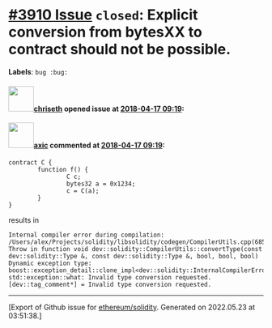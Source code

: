 # [\#3910 Issue](https://github.com/ethereum/solidity/issues/3910) `closed`: Explicit conversion from bytesXX to contract should not be possible.
**Labels**: `bug :bug:`


#### <img src="https://avatars.githubusercontent.com/u/9073706?v=4" width="50">[chriseth](https://github.com/chriseth) opened issue at [2018-04-17 09:19](https://github.com/ethereum/solidity/issues/3910):



#### <img src="https://avatars.githubusercontent.com/u/20340?v=4" width="50">[axic](https://github.com/axic) commented at [2018-04-17 09:19](https://github.com/ethereum/solidity/issues/3910#issuecomment-382550325):

```
contract C {
        function f() {
                C c;
                bytes32 a = 0x1234;
                c = C(a);
        }
}
```

results in

```
Internal compiler error during compilation:
/Users/alex/Projects/solidity/libsolidity/codegen/CompilerUtils.cpp(685): Throw in function void dev::solidity::CompilerUtils::convertType(const dev::solidity::Type &, const dev::solidity::Type &, bool, bool, bool)
Dynamic exception type: boost::exception_detail::clone_impl<dev::solidity::InternalCompilerError>
std::exception::what: Invalid type conversion requested.
[dev::tag_comment*] = Invalid type conversion requested.
```


-------------------------------------------------------------------------------



[Export of Github issue for [ethereum/solidity](https://github.com/ethereum/solidity). Generated on 2022.05.23 at 03:51:38.]

